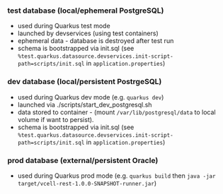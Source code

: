 ### test database (local/ephemeral PostgreSQL)
* used during Quarkus test mode
* launched by devservices (using test containers)
* ephemeral data - database is destroyed after test run
* schema is bootstrapped via init.sql (see `%test.quarkus.datasource.devservices.init-script-path=scripts/init.sql` in `application.properties`)

### dev database (local/persistent PostrgeSQL)
* used during Quarkus dev mode (e.g. `quarkus dev`)
* launched via ./scripts/start_dev_postgresql.sh
* data stored to container - (mount `/var/lib/postgresql/data` to local volume if want to persist).
* schema is bootstrapped via init.sql (see `%test.quarkus.datasource.devservices.init-script-path=scripts/init.sql` in `application.properties`)

### prod database (external/persistent Oracle)
* used during Quarkus prod mode (e.g. `quarkus build` then `java -jar target/vcell-rest-1.0.0-SNAPSHOT-runner.jar`)
